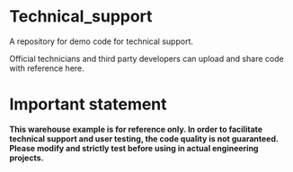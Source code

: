 # Technical_support

A repository for demo code for technical support.

Official technicians and third party developers can upload and share code with reference here.

# Important statement

**This warehouse example is for reference only. In order to facilitate technical support and user testing, the code quality is not guaranteed. Please modify and strictly test before using in actual engineering projects.**